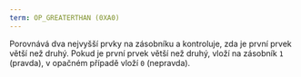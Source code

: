 ```yaml
---
term: OP_GREATERTHAN (0XA0)
---
```


Porovnává dva nejvyšší prvky na zásobníku a kontroluje, zda je první prvek větší než druhý. Pokud je první prvek větší než druhý, vloží na zásobník `1` (pravda), v opačném případě vloží `0` (nepravda).